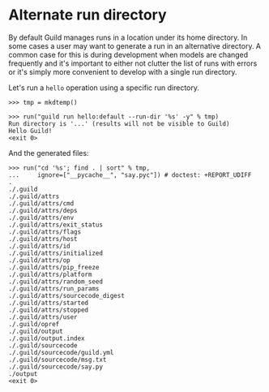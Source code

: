# Alternate run directory

By default Guild manages runs in a location under its home
directory. In some cases a user may want to generate a run in an
alternative directory. A common case for this is during development
when models are changed frequently and it's important to either not
clutter the list of runs with errors or it's simply more convenient to
develop with a single run directory.

Let's run a `hello` operation using a specific run directory.

    >>> tmp = mkdtemp()

    >>> run("guild run hello:default --run-dir '%s' -y" % tmp)
    Run directory is '...' (results will not be visible to Guild)
    Hello Guild!
    <exit 0>

And the generated files:

    >>> run("cd '%s'; find . | sort" % tmp,
    ...     ignore=["__pycache__", "say.pyc"]) # doctest: +REPORT_UDIFF
    .
    ./.guild
    ./.guild/attrs
    ./.guild/attrs/cmd
    ./.guild/attrs/deps
    ./.guild/attrs/env
    ./.guild/attrs/exit_status
    ./.guild/attrs/flags
    ./.guild/attrs/host
    ./.guild/attrs/id
    ./.guild/attrs/initialized
    ./.guild/attrs/op
    ./.guild/attrs/pip_freeze
    ./.guild/attrs/platform
    ./.guild/attrs/random_seed
    ./.guild/attrs/run_params
    ./.guild/attrs/sourcecode_digest
    ./.guild/attrs/started
    ./.guild/attrs/stopped
    ./.guild/attrs/user
    ./.guild/opref
    ./.guild/output
    ./.guild/output.index
    ./.guild/sourcecode
    ./.guild/sourcecode/guild.yml
    ./.guild/sourcecode/msg.txt
    ./.guild/sourcecode/say.py
    ./output
    <exit 0>
